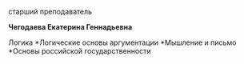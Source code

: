старший преподаватель



**Чегодаева Екатерина Геннадьевна**

Логика
	*Логические основы аргументации
	*Мышление и письмо
	*Основы российской государственности